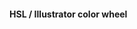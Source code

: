 #### HSL / Illustrator color wheel

<f-scene grid>
  <f-group rotation="120">
  <f-point 
    v-for="(h,i) in polarpoints(64,1)" 
    :x="h.x"
    :y="h.y"
    stroke-width="12"
    :stroke="hsl(360 / 64 * i)"
  />
  <f-circle 
    v-for="(h,i) in aiHues()" 
    :x="polarx(h)"
    :y="polary(h)"
    r="0.15"
    :fill="hsl(h)"
  />
  </f-group>
</f-scene>

<f-scene grid>
  <f-group rotation="60">
  <f-circle 
    v-for="(h,i) in aiHues()" 
    :x="polarx(360 / 12 * i)"
    :y="polary(360 / 12 * i)"
    r="0.15"
    :fill="hsl(h)"
  />
  </f-group>
</f-scene>
